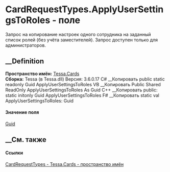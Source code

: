 # CardRequestTypes.ApplyUserSettingsToRoles - поле
Запрос на копирование настроек одного сотрудника на заданный список ролей (без
учёта заместителей). Запрос доступен только для администраторов.
## __Definition
 **Пространство имён:** [Tessa.Cards](N_Tessa_Cards.htm)  
 **Сборка:** Tessa (в Tessa.dll) Версия: 3.6.0.17
C# __Копировать
     public static readonly Guid ApplyUserSettingsToRoles
VB __Копировать
     Public Shared ReadOnly ApplyUserSettingsToRoles As Guid
C++ __Копировать
     public:
    static initonly Guid ApplyUserSettingsToRoles
F# __Копировать
     static val ApplyUserSettingsToRoles: Guid
#### Значение поля
[Guid](https://learn.microsoft.com/dotnet/api/system.guid)
##  __См. также
#### Ссылки
[CardRequestTypes - ](T_Tessa_Cards_CardRequestTypes.htm)
[Tessa.Cards - пространство имён](N_Tessa_Cards.htm)
